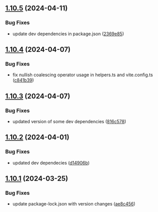 ## [1.10.5](https://github.com/TheNaubit/make-url/compare/v1.10.4...v1.10.5) (2024-04-11)


### Bug Fixes

* update dev dependencies in package.json ([2369e85](https://github.com/TheNaubit/make-url/commit/2369e85ce63eb2c5a5ed262b89f7ca4841ca2539))



## [1.10.4](https://github.com/TheNaubit/make-url/compare/v1.10.3...v1.10.4) (2024-04-07)


### Bug Fixes

* fix nullish coalescing operator usage in helpers.ts and vite.config.ts ([c841b39](https://github.com/TheNaubit/make-url/commit/c841b39af5499325281f8405b797486a80db7572))



## [1.10.3](https://github.com/TheNaubit/make-url/compare/v1.10.2...v1.10.3) (2024-04-07)


### Bug Fixes

* updated version of some dev dependencies ([816c578](https://github.com/TheNaubit/make-url/commit/816c57805790f3cb5af84c7213bc89d1f7fdaa01))



## [1.10.2](https://github.com/TheNaubit/make-url/compare/v1.10.1...v1.10.2) (2024-04-01)


### Bug Fixes

* updated dev dependecies ([d14906b](https://github.com/TheNaubit/make-url/commit/d14906b67cc6d5df3c8e0c49949462918fa284ac))



## [1.10.1](https://github.com/TheNaubit/make-url/compare/v1.10.0...v1.10.1) (2024-03-25)


### Bug Fixes

* update package-lock.json with version changes ([ae8c456](https://github.com/TheNaubit/make-url/commit/ae8c456642e2838c04eee2a90ea71f2c895f5ec7))




